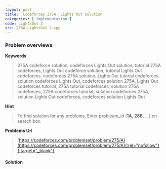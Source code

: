 ```yaml
---
layout: post
title:  Codeforces 275A. Lights Out solution
categories: ['implementation']
code: LightsOut 2
src: 275A-LightsOut 2.cpp
---
```

### **Problem overviews**

**Keywords**
> 275A codeforce solution, codeforces Lights Out solution, tutorial 275A codeforces, Lights Out codeforce solution, tutorial Lights Out codeforces, codeforces 275A solution, Lights Out tutorial codeforces, solution codeforces Lights Out, codeforces solution 275A, Lights Out codeforces tutorial, 275A tutorial codeforces, solution 275A codeforces, 275A codeforces tutorial, solution codeforces 275A, solution Lights Out codeforces, codeforces solution Lights Out

**Hint**
> To find solution for any problems, Enter probleam_id (**1A, 28B**, ...) on search box. 

**Problems Url**
> [https://codeforces.com/problemset/problem/275/A](https://codeforces.com/problemset/problem/275/A){:rel="nofollow"}{:target="_blank"}

#### **Solution**



